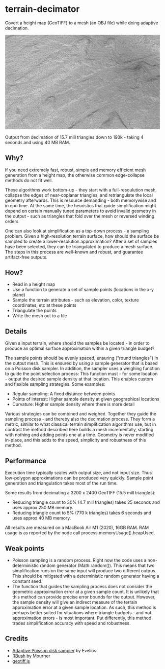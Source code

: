 # terrain-decimator
Covert a height map (GeoTIFF) to a mesh (an OBJ file) while doing adaptive decimation.

![](https://github.com/kristoffer-dyrkorn/terrain-decimator/blob/main/images/mesh.jpg)

Output from decimation of 15.7 mill triangles down to 190k - taking 4 seconds and using 40 MB RAM.

## Why?
If you need extremely fast, robust, simple and memory efficient mesh generation from a height map, the otherwise common edge-collapse methods do not fit well. 

These algorithms work bottom-up - they start with a full-resoulution mesh, collapse the edges of near-coplanar triangles, and retriangulate the local geometry afterwards. This is resource demanding - both memorywise and in cpu time. At the same time, the heuristics that guide simplification might depend on certain manually tuned parameters to avoid invalid geometry in the output - such as triangles that fold over the mesh or reversed winding orders.

One can also look at simplification as a top-down process - a sampling problem. Given a high-resolution terrain surface, how should the surface be sampled to create a lower-resolution approximation? After a set of samples have been selected, they can be triangulated to produce a mesh surface. The steps in this process are well-known and robust, and guarantee artifact-free outputs.

## How?

- Read in a height map
- Use a function to generate a set of sample points (locations in the x-y plane)
- Sample the terrain attributes - such as elevation, color, texture coordinates, etc at these points
- Triangulate the points
- Write the mesh out to a file

## Details

Given a input terrain, where should the samples be located - in order to produce an optimal surface approximation within a given triangle budget?

The sample points should be evenly spaced, ensuring ("round triangles") in the output mesh. This is ensured by using a sample generator that is based on a Poisson disk sampler. In addition, the sampler uses a weighing function to guide the point selection process: This function must - for some location - output the desired sample density at that location. This enables custom and flexible sampling strategies. Some examples:

- Regular sampling: A fixed distance between points
- Points of interest: Higher sample density at given geographical locations
- Curvature: Higher sample density where there is more detail

Various strategies can be combined and weighed. Together they guide the sampling process - and thereby also the decimation process. They form a metric, similar to what classical terrain simplification algorithms use, but in contrast the method described here builds a mesh incrementally, starting with nothing and adding points one at a time. Geometry is never modified in-place, and this adds to the speed, simplicity and robustness of this method.

## Performance

Execution time typically scales with output size, and not input size. Thus low-polygon approximations can be produced very quickly. Sample point generation and triangulation takes most of the run time.

Some results from decimating a 3200 x 2400 GeoTIFF (15.5 mill triangles):

- Reducing triangle count to 30% (4.7 mill triangles) takes 25 seconds and uses approx 250 MB memory.
- Reducing triangle count to 5% (770 k triangles) takes 6 seconds and uses approx 40 MB memory.

All results are measured on a MacBook Air M1 (2020), 16GB RAM. RAM usage is as reported by the node call process.memoryUsage().heapUsed.

## Weak points

- Poisson sampling is a random process. Right now the code uses a non-deterministic random generator (Math.random()). This means that two simplification runs on the same input will produce two different outpus. This should be mitigated with a deterministic random generator having a constant seed.
- The function that guides the sampling process does not consider the geometric approximation error at a given sample count. It is unlikely that this method can provide precise error bounds for the output. However, the sample density will give an indirect measure of the terrain approximation error at a given sample location. As such, this method is perhaps better suited for situations where triangle budgets - and not approximation errors - is most important. Put differently, this method trades simplification accuracy with speed and robustness.  

## Credits

- [Adaptive Poisson disk sampler](https://github.com/Evelios/adaptive-poisson-sampling) by Evelios
- [RBush](https://github.com/mourner/rbush) by Mourner
- [geotiff.js](https://github.com/geotiffjs/geotiff.js/)
